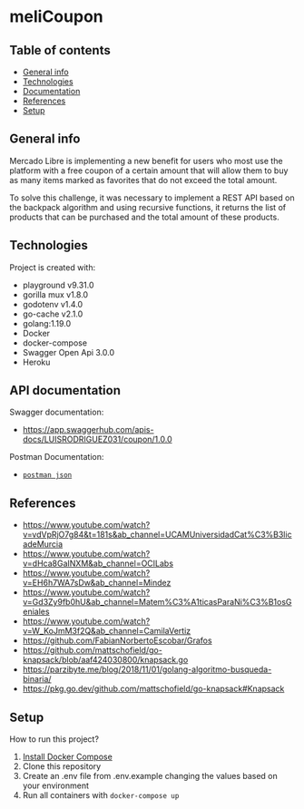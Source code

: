 # meliCoupon

## Table of contents
* [General info](#general-info)
* [Technologies](#technologies)
* [Documentation](#documentation)
* [References](#references)
* [Setup](#setup)

## General info
Mercado Libre is implementing a new benefit for users who most use the
platform with a free coupon of a certain amount that will allow them to buy as many items marked as favorites that do not exceed the total amount.

To solve this challenge, it was necessary to implement a REST API based on the backpack algorithm and using recursive functions, it returns the list of products that can be purchased and the total amount of these products.

## Technologies
Project is created with:
* playground v9.31.0
* gorilla mux v1.8.0
* godotenv v1.4.0
* go-cache v2.1.0
* golang:1.19.0
* Docker
* docker-compose
* Swagger Open Api 3.0.0
* Heroku

## API documentation
Swagger documentation: 
* https://app.swaggerhub.com/apis-docs/LUISRODRIGUEZ031/coupon/1.0.0

Postman Documentation:

* [`postman json`](meliCoupon.postman_collection.json)

## References
* https://www.youtube.com/watch?v=vdVpRjO7g84&t=181s&ab_channel=UCAMUniversidadCat%C3%B3licadeMurcia
* https://www.youtube.com/watch?v=dHca8GaINXM&ab_channel=OCILabs
* https://www.youtube.com/watch?v=EH6h7WA7sDw&ab_channel=Mindez
* https://www.youtube.com/watch?v=Gd3Zy9fb0hU&ab_channel=Matem%C3%A1ticasParaNi%C3%B1osGeniales
* https://www.youtube.com/watch?v=W_KoJmM3f2Q&ab_channel=CamilaVertiz
* https://github.com/FabianNorbertoEscobar/Grafos
* https://github.com/mattschofield/go-knapsack/blob/aaf424030800/knapsack.go
* https://parzibyte.me/blog/2018/11/01/golang-algoritmo-busqueda-binaria/
* https://pkg.go.dev/github.com/mattschofield/go-knapsack#Knapsack

## Setup
How to run this project?
1. [Install Docker Compose](https://docs.docker.com/compose/install/)
2. Clone this repository
3. Create an .env file from .env.example changing the values ​​based on your environment
4. Run all containers with `docker-compose up`